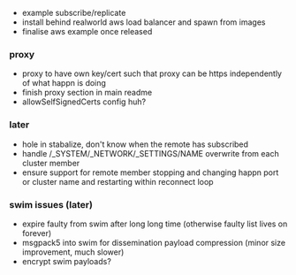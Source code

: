 * example subscribe/replicate
* install behind realworld aws load balancer and spawn from images
* finalise aws example once released

### proxy

* proxy to have own key/cert such that proxy can be https independently of what happn is doing
* finish proxy section in main readme
* allowSelfSignedCerts config huh?

### later

* hole in stabalize, don't know when the remote has subscribed
* handle /_SYSTEM/_NETWORK/_SETTINGS/NAME overwrite from each cluster member
* ensure support for remote member stopping and changing happn port or cluster name and restarting within reconnect loop

### swim issues (later)

* expire faulty from swim after long long time (otherwise faulty list lives on forever)
* msgpack5 into swim for dissemination payload compression (minor size improvement, much slower)
* encrypt swim payloads?
